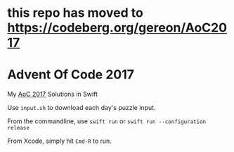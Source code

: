 # this repo has moved to https://codeberg.org/gereon/AoC2017

# Advent Of Code 2017

My [AoC 2017](https://adventofcode.com/2017) Solutions in Swift

Use `input.sh` to download each day's puzzle input.

From the commandline, use `swift run` or `swift run --configuration release`

From Xcode, simply hit `Cmd-R` to run.
